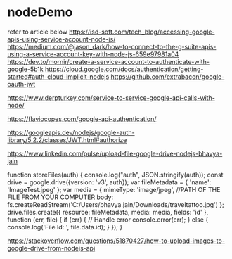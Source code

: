 # nodeDemo
refer to article below
https://isd-soft.com/tech_blog/accessing-google-apis-using-service-account-node-js/
https://medium.com/@jason_dark/how-to-connect-to-the-g-suite-apis-using-a-service-account-key-with-node-js-659e97981a04
https://dev.to/mornir/create-a-service-account-to-authenticate-with-google-5b1k
https://cloud.google.com/docs/authentication/getting-started#auth-cloud-implicit-nodejs
https://github.com/extrabacon/google-oauth-jwt





https://www.derpturkey.com/service-to-service-google-api-calls-with-node/

https://flaviocopes.com/google-api-authentication/

https://googleapis.dev/nodejs/google-auth-library/5.2.2/classes/JWT.html#authorize


https://www.linkedin.com/pulse/upload-file-google-drive-nodejs-bhavya-jain


function storeFiles(auth) {
      console.log("auth", JSON.stringify(auth));
    const drive = google.drive({version: 'v3', auth});
    var fileMetadata = {
            'name': 'ImageTest.jpeg'
    };
    var media = {
            mimeType: 'image/jpeg',
            //PATH OF THE FILE FROM YOUR COMPUTER
            body: fs.createReadStream('C:/Users/bhavya.jain/Downloads/traveltattoo.jpg')
    };
    drive.files.create({
        resource: fileMetadata,
        media: media,
        fields: 'id'
    }, function (err, file) {
    if (err) {
        // Handle error
        console.error(err);
    } else {
        console.log('File Id: ', file.data.id);
    }
 });
  }
  
  
  
  https://stackoverflow.com/questions/51870427/how-to-upload-images-to-google-drive-from-nodejs-api
